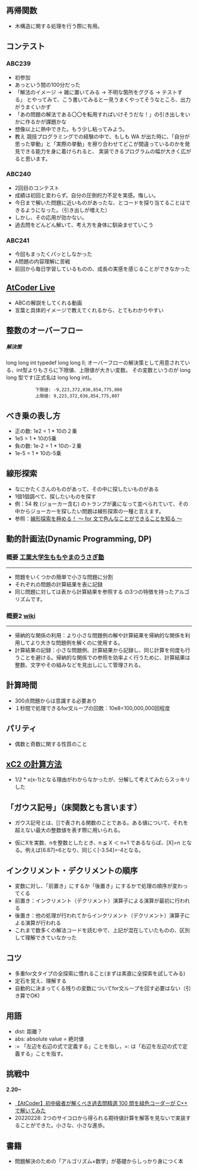 ## 再帰関数

- 木構造に関する処理を行う際に有用。

## コンテスト

### ABC239

- 初参加
- あっという間の100分だった
- 「解法のイメージ → 雑に置いてみる → 不明な箇所をググる → テストする」 とやってみて、こう書いてみると一見うまくやってそうなところ、出力がうまくいかず
- 「あの問題の解法である〇〇を転用すればいけそうだな！」の引き出しをいかに作るかが課題かな
- 想像以上に熱中できた。もう少し粘ってみよう。
- 教え
            競技プログラミングでの経験の中で、もしも WA が出た時に、「自分が思った挙動」と「実際の挙動」を擦り合わせてどこが間違っているのかを発見できる能力を身に着けられると、
            実装できるプログラムの幅が大きく広がると思います。

### ABC240
- 2回目のコンテスト
- 成績は初回と変わらず。自分の圧倒的力不足を実感。悔しい。
- 今日まで解いた問題に近いものがあったな、とコードを探り当てることはできるようになった。（引き出しが増えた）
- しかし、その応用が効かない。
- 過去問をどんどん解いて、考え方を身体に馴染ませていこう

### ABC241
- 今回もまったくパッとしなかった
- A問題の内容理解に苦戦
- 前回から毎日学習しているものの、成長の実感を感じることができなかった

## [AtCoder Live](https://www.youtube.com/channel/UCtG3StnbhxHxXfE6Q4cPZwQ)
- ABCの解説をしてくれる動画
- 言葉と具体的イメージで教えてくれるから、とてもわかりやすい

## 整数のオーバーフロー

##### 解決策

   long long int
   typedef long long ll;
               オーバーフローの解決策として用意されている、int型よりもさらに下限値、上限値が大きい変数。
               その変数というのが long long 型です(正式名は long long int)。

               下限値: -9,223,372,036,854,775,808
               上限値: 9,223,372,036,854,775,807

## べき乗の表し方

- 正の数: 1e2 = 1 * 10の２乗
- 1e5 = 1 * 10の5乗
- 負の数: 1e-2 = 1 * 10の-２乗
- 1e-5 = 1 * 10の-5乗

## 線形探索

- なにかたくさんのものがあって、その中に探したいものがある
- 1個1個調べて、探したいものを探す
- 例：54 枚 (ジョーカー含む) のトランプが裏になって並べられていて、その中からジョーカーを探したい問題は線形探索の一種と言えます。
- 参照：[線形探索を極める！ 〜 for 文で色んなことができることを知る 〜](https://qiita.com/drken/items/fdae15f6e9ede543b97a)

## 動的計画法(Dynamic Programming, DP)
### 概要 [工業大学生ももやまのうさぎ塾](https://www.momoyama-usagi.com/entry/info-algo-dp)

---
- 問題をいくつかの簡単で小さな問題に分割
- それぞれの問題の計算結果を表に記録
- 同じ問題に対しては表から計算結果を参照する
の3つの特徴を持ったアルゴリズムです。

### 概要2 [wiki](https://ja.wikipedia.org/wiki/%E5%8B%95%E7%9A%84%E8%A8%88%E7%94%BB%E6%B3%95)
---
- 帰納的な関係の利用：より小さな問題例の解や計算結果を帰納的な関係を利用してより大きな問題例を解くのに使用する。
- 計算結果の記録：小さな問題例、計算結果から記録し、同じ計算を何度も行うことを避ける。帰納的な関係での参照を効率よく行うために、計算結果は整数、文字やその組みなどを見出しにして管理される。


## 計算時間

- 300点問題からは意識する必要あり
- １秒間で処理できるfor文ループの回数：10e8=100,000,000回程度

## パリティ

- 偶数と奇数に関する性質のこと

## [xC2 の計算方法]((https://detail.chiebukuro.yahoo.co.jp/qa/question_detail/q12244719217?__ysp=WEMtMg%3D%3D))
- 1/2 * x(x-1)となる理由がわからなかったが、分解して考えてみたらスッキリした

## 「ガウス記号」（床関数とも言います）
- ガウス記号とは、[]で表される関数のことである。ある値について、それを超えない最大の整数値を表す際に用いられる。

- 仮にXを実数、nを整数としたとき、n ≦ X ＜ n+1 であるならば、[X]=n となる。例えば[6.87]=6となり、同じく[-3.54]=-4となる。

## インクリメント・デクリメントの順序
- 変数に対し、「前置き」にするか「後置き」にするかで処理の順序が変わってくる
- 前置き：インクリメント（デクリメント）演算子による演算が最初に行われる
- 後置き：他の処理が行われてからインクリメント（デクリメント）演算子による演算が行われる
- これまで数多くの解法コードを読む中で、上記が混在していたものの、区別して理解できていなかった


## コツ

- 多重for文タイプの全探索に慣れること(まずは素直に全探索を試してみる)
- 定石を覚え、理解する
- 自動的に決まってくる残りの変数についてfor文ループを回す必要はない（引き算でOK)

## 用語

- dist: 距離？
- abs: absolute value = 絶対値
- := 「左辺を右辺の式で定義する」ことを指し，=: は「右辺を左辺の式で定義する」ことを指す。

## 挑戦中
#### 2.20~
- [【AtCoder】初中級者が解くべき過去問精選 100 問を緑色コーダーが C++ で解いてみた](https://atug.tokyo/?p=104)
- 20220228: 2つのサイコロから得られる期待値計算を解答を見ないで実装することができた。小さな、小さな進歩。

## 書籍
- 問題解決のための「アルゴリズム×数学」が基礎からしっかり身につく本